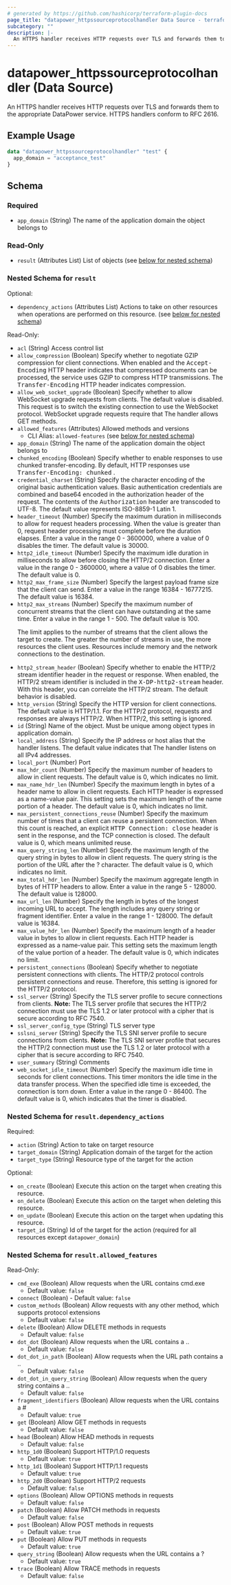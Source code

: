 ```yaml
---
# generated by https://github.com/hashicorp/terraform-plugin-docs
page_title: "datapower_httpssourceprotocolhandler Data Source - terraform-provider-datapower"
subcategory: ""
description: |-
  An HTTPS handler receives HTTP requests over TLS and forwards them to the appropriate DataPower service. HTTPS handlers conform to RFC 2616.
---
```


# datapower_httpssourceprotocolhandler (Data Source)

An HTTPS handler receives HTTP requests over TLS and forwards them to the appropriate DataPower service. HTTPS handlers conform to RFC 2616.

## Example Usage

```terraform
data "datapower_httpssourceprotocolhandler" "test" {
  app_domain = "acceptance_test"
}
```

<!-- schema generated by tfplugindocs -->
## Schema

### Required

- `app_domain` (String) The name of the application domain the object belongs to

### Read-Only

- `result` (Attributes List) List of objects (see [below for nested schema](#nestedatt--result))

<a id="nestedatt--result"></a>
### Nested Schema for `result`

Optional:

- `dependency_actions` (Attributes List) Actions to take on other resources when operations are performed on this resource. (see [below for nested schema](#nestedatt--result--dependency_actions))

Read-Only:

- `acl` (String) Access control list
- `allow_compression` (Boolean) Specify whether to negotiate GZIP compression for client connections. When enabled and the <tt>Accept-Encoding</tt> HTTP header indicates that compressed documents can be processed, the service uses GZIP to compress HTTP transmissions. The <tt>Transfer-Encoding</tt> HTTP header indicates compression.
- `allow_web_socket_upgrade` (Boolean) Specify whether to allow WebSocket upgrade requests from clients. The default value is disabled. This request is to switch the existing connection to use the WebSocket protocol. WebSocket upgrade requests require that The handler allows GET methods.
- `allowed_features` (Attributes) Allowed methods and versions
  - CLI Alias: `allowed-features` (see [below for nested schema](#nestedatt--result--allowed_features))
- `app_domain` (String) The name of the application domain the object belongs to
- `chunked_encoding` (Boolean) Specify whether to enable responses to use chunked transfer-encoding. By default, HTTP responses use <tt>Transfer-Encoding: chunked</tt> .
- `credential_charset` (String) Specify the character encoding of the original basic authentication values. Basic authentication credentials are combined and base64 encoded in the authorization header of the request. The contents of the <tt>Authorization</tt> header are transcoded to UTF-8. The default value represents ISO-8859-1 Latin 1.
- `header_timeout` (Number) Specify the maximum duration in milliseconds to allow for request headers processing. When the value is greater than 0, request header processing must complete before the duration elapses. Enter a value in the range 0 - 3600000, where a value of 0 disables the timer. The default value is 30000.
- `http2_idle_timeout` (Number) Specify the maximum idle duration in milliseconds to allow before closing the HTTP/2 connection. Enter a value in the range 0 - 3600000, where a value of 0 disables the timer. The default value is 0.
- `http2_max_frame_size` (Number) Specify the largest payload frame size that the client can send. Enter a value in the range 16384 - 16777215. The default value is 16384.
- `http2_max_streams` (Number) Specify the maximum number of concurrent streams that the client can have outstanding at the same time. Enter a value in the range 1 - 500. The default value is 100. <p>The limit applies to the number of streams that the client allows the target to create. The greater the number of streams in use, the more resources the client uses. Resources include memory and the network connections to the destination.</p>
- `http2_stream_header` (Boolean) Specify whether to enable the HTTP/2 stream identifier header in the request or response. When enabled, the HTTP/2 stream identifier is included in the <tt>X-DP-http2-stream</tt> header. With this header, you can correlate the HTTP/2 stream. The default behavior is disabled.
- `http_version` (String) Specify the HTTP version for client connections. The default value is HTTP/1.1. For the HTTP/2 protocol, requests and responses are always HTTP/2. When HTTP/2, this setting is ignored.
- `id` (String) Name of the object. Must be unique among object types in application domain.
- `local_address` (String) Specify the IP address or host alias that the handler listens. The default value indicates that The handler listens on all IPv4 addresses.
- `local_port` (Number) Port
- `max_hdr_count` (Number) Specify the maximum number of headers to allow in client requests. The default value is 0, which indicates no limit.
- `max_name_hdr_len` (Number) Specify the maximum length in bytes of a header name to allow in client requests. Each HTTP header is expressed as a name-value pair. This setting sets the maximum length of the name portion of a header. The default value is 0, which indicates no limit.
- `max_persistent_connections_reuse` (Number) Specify the maximum number of times that a client can reuse a persistent connection. When this count is reached, an explicit <tt>HTTP Connection: close</tt> header is sent in the response, and the TCP connection is closed. The default value is 0, which means unlimited reuse.
- `max_query_string_len` (Number) Specify the maximum length of the query string in bytes to allow in client requests. The query string is the portion of the URL after the ? character. The default value is 0, which indicates no limit.
- `max_total_hdr_len` (Number) Specify the maximum aggregate length in bytes of HTTP headers to allow. Enter a value in the range 5 - 128000. The default value is 128000.
- `max_url_len` (Number) Specify the length in bytes of the longest incoming URL to accept. The length includes any query string or fragment identifier. Enter a value in the range 1 - 128000. The default value is 16384.
- `max_value_hdr_len` (Number) Specify the maximum length of a header value in bytes to allow in client requests. Each HTTP header is expressed as a name-value pair. This setting sets the maximum length of the value portion of a header. The default value is 0, which indicates no limit.
- `persistent_connections` (Boolean) Specify whether to negotiate persistent connections with clients. The HTTP/2 protocol controls persistent connections and reuse. Therefore, this setting is ignored for the HTTP/2 protocol.
- `ssl_server` (String) Specify the TLS server profile to secure connections from clients. <b>Note:</b> The TLS server profile that secures the HTTP/2 connection must use the TLS 1.2 or later protocol with a cipher that is secure according to RFC 7540.
- `ssl_server_config_type` (String) TLS server type
- `sslsni_server` (String) Specify the TLS SNI server profile to secure connections from clients. <b>Note:</b> The TLS SNI server profile that secures the HTTP/2 connection must use the TLS 1.2 or later protocol with a cipher that is secure according to RFC 7540.
- `user_summary` (String) Comments
- `web_socket_idle_timeout` (Number) Specify the maximum idle time in seconds for client connections. This timer monitors the idle time in the data transfer process. When the specified idle time is exceeded, the connection is torn down. Enter a value in the range 0 - 86400. The default value is 0, which indicates that the timer is disabled.

<a id="nestedatt--result--dependency_actions"></a>
### Nested Schema for `result.dependency_actions`

Required:

- `action` (String) Action to take on target resource
- `target_domain` (String) Application domain of the target for the action
- `target_type` (String) Resource type of the target for the action

Optional:

- `on_create` (Boolean) Execute this action on the target when creating this resource.
- `on_delete` (Boolean) Execute this action on the target when deleting this resource.
- `on_update` (Boolean) Execute this action on the target when updating this resource.
- `target_id` (String) Id of the target for the action (required for all resources except `datapower_domain`)


<a id="nestedatt--result--allowed_features"></a>
### Nested Schema for `result.allowed_features`

Read-Only:

- `cmd_exe` (Boolean) Allow requests when the URL contains cmd.exe
  - Default value: `false`
- `connect` (Boolean) - Default value: `false`
- `custom_methods` (Boolean) Allow requests with any other method, which supports protocol extensions
  - Default value: `false`
- `delete` (Boolean) Allow DELETE methods in requests
  - Default value: `false`
- `dot_dot` (Boolean) Allow requests when the URL contains a ..
  - Default value: `false`
- `dot_dot_in_path` (Boolean) Allow requests when the URL path contains a ..
  - Default value: `false`
- `dot_dot_in_query_string` (Boolean) Allow requests when the query string contains a ..
  - Default value: `false`
- `fragment_identifiers` (Boolean) Allow requests when the URL contains a #
  - Default value: `true`
- `get` (Boolean) Allow GET methods in requests
  - Default value: `false`
- `head` (Boolean) Allow HEAD methods in requests
  - Default value: `false`
- `http_1d0` (Boolean) Support HTTP/1.0 requests
  - Default value: `true`
- `http_1d1` (Boolean) Support HTTP/1.1 requests
  - Default value: `true`
- `http_2d0` (Boolean) Support HTTP/2 requests
  - Default value: `false`
- `options` (Boolean) Allow OPTIONS methods in requests
  - Default value: `false`
- `patch` (Boolean) Allow PATCH methods in requests
  - Default value: `false`
- `post` (Boolean) Allow POST methods in requests
  - Default value: `true`
- `put` (Boolean) Allow PUT methods in requests
  - Default value: `true`
- `query_string` (Boolean) Allow requests when the URL contains a ?
  - Default value: `true`
- `trace` (Boolean) Allow TRACE methods in requests
  - Default value: `false`
